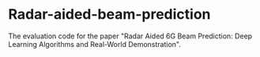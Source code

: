 # Radar-aided-beam-prediction
The evaluation code for the paper "Radar Aided 6G Beam Prediction: Deep Learning Algorithms and Real-World Demonstration".

